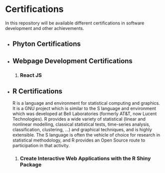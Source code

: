 <h1> Certifications </h1>

<p> In this repository will be available different certifications in software development and other achievements. </p>

<ul>
  <li><h2> Phyton Certifications </h2></li>
  <li>
    <h2> Webpage Development Certifications </h2>
    <ol>
      <li><h3> React JS </h3></li>
    </ol>
  </li>
  <li>
    <h2> R Certifications </h2>
    <p> R is a language and environment for statistical computing and graphics. It is a GNU project which is similar to the S language and environment which was developed at Bell Laboratories (formerly AT&T, now Lucent Technologies). R provides a wide variety of statistical (linear and nonlinear modelling, classical statistical tests, time-series analysis, classification, clustering, …) and graphical techniques, and is highly extensible. The S language is often the vehicle of choice for research in statistical methodology, and R provides an Open Source route to participation in that activity. </p>
    <ol>
      <li><h3> Create Interactive Web Applications with the R Shiny Package </h3></li>
    </ol>
  </li>
</ul>
